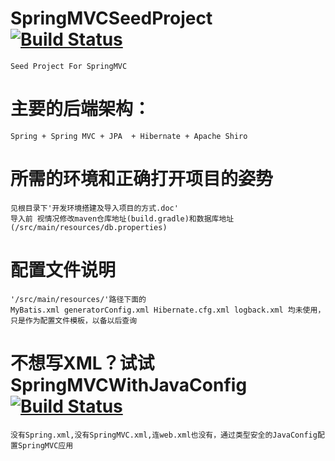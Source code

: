 # SpringMVCSeedProject [![Build Status](http://210.31.198.175:8080/jenkins/job/SpringMVCSeedProject/badge/icon)](https://github.com/izhangzhihao/SpringMVCSeedProject)

    Seed Project For SpringMVC

# 主要的后端架构：
    Spring + Spring MVC + JPA  + Hibernate + Apache Shiro
    
# 所需的环境和正确打开项目的姿势
    见根目录下'开发环境搭建及导入项目的方式.doc'
    导入前 视情况修改maven仓库地址(build.gradle)和数据库地址(/src/main/resources/db.properties)
    
# 配置文件说明
    '/src/main/resources/'路径下面的 
    MyBatis.xml generatorConfig.xml Hibernate.cfg.xml logback.xml 均未使用，只是作为配置文件模板，以备以后查询

# 不想写XML？试试SpringMVCWithJavaConfig [![Build Status](https://travis-ci.org/izhangzhihao/SpringMVCWithJavaConfig.svg?branch=master)](https://github.com/izhangzhihao/SpringMVCWithJavaConfig)
    没有Spring.xml,没有SpringMVC.xml,连web.xml也没有，通过类型安全的JavaConfig配置SpringMVC应用

